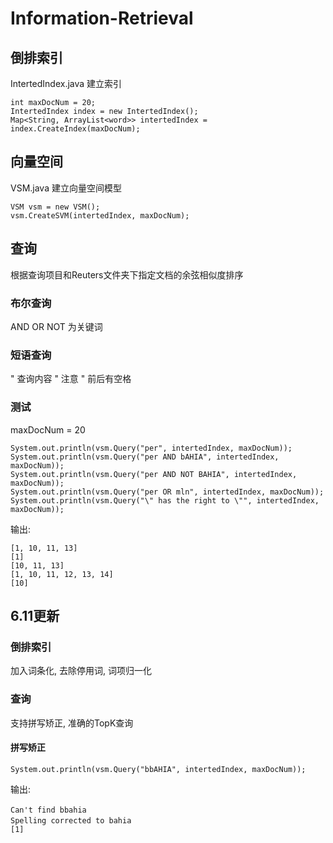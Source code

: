 # Information-Retrieval

## 倒排索引
IntertedIndex.java
建立索引
```
int maxDocNum = 20;
IntertedIndex index = new IntertedIndex();
Map<String, ArrayList<word>> intertedIndex = index.CreateIndex(maxDocNum);
```


## 向量空间
VSM.java
建立向量空间模型

```
VSM vsm = new VSM();
vsm.CreateSVM(intertedIndex, maxDocNum);
```

## 查询
根据查询项目和Reuters文件夹下指定文档的余弦相似度排序

 
### 布尔查询
AND OR NOT 为关键词

### 短语查询
" 查询内容 "
注意 " 前后有空格

### 测试
 maxDocNum = 20
```
System.out.println(vsm.Query("per", intertedIndex, maxDocNum));
System.out.println(vsm.Query("per AND bAHIA", intertedIndex, maxDocNum));
System.out.println(vsm.Query("per AND NOT BAHIA", intertedIndex, maxDocNum));
System.out.println(vsm.Query("per OR mln", intertedIndex, maxDocNum));
System.out.println(vsm.Query("\" has the right to \"", intertedIndex, maxDocNum));
```
输出:

```
[1, 10, 11, 13]
[1]
[10, 11, 13]
[1, 10, 11, 12, 13, 14]
[10]
```

## 6.11更新

### 倒排索引
加入词条化, 去除停用词, 词项归一化

### 查询
支持拼写矫正, 准确的TopK查询
#### 拼写矫正

```
System.out.println(vsm.Query("bbAHIA", intertedIndex, maxDocNum));
```
输出:
```
Can't find bbahia　
Spelling corrected to bahia　
[1]
```